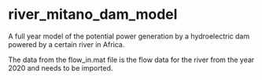 # river_mitano_dam_model
A full year model of the potential power generation by a hydroelectric dam powered by a certain river in Africa.

The data from the flow_in.mat file is the flow data for the river from the year 2020 and needs to be imported.
